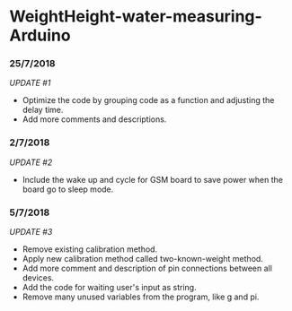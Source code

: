 # WeightHeight-water-measuring-Arduino

### 25/7/2018
_UPDATE #1_
- Optimize the code by grouping code as a function and adjusting the delay time.
- Add more comments and descriptions.

### 2/7/2018
_UPDATE #2_
- Include the wake up and cycle for GSM board to save power when the board go to sleep mode.

### 5/7/2018
_UPDATE #3_
- Remove existing calibration method.
- Apply new calibration method called two-known-weight method.
- Add more comment and description of pin connections between all devices.
- Add the code for waiting user's input as string.
- Remove many unused variables from the program, like g and pi.